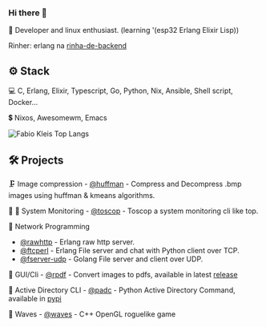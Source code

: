 ### Hi there 👋

 🙋 Developer and linux enthusiast. (learning '(esp32 Erlang Elixir Lisp))

 Rinher: erlang na [rinha-de-backend](https://github.com/Fabiokleis/rinha-de-backend-2024)

<h2>⚙️ Stack</h2>

 💻 C, Erlang, Elixir, Typescript, Go, Python, Nix, Ansible, Shell script, Docker...
 
 💲 Nixos, Awesomewm, Emacs
 
 
![Fabio Kleis Top Langs](https://github-readme-stats.vercel.app/api/top-langs/?username=fabiokleis&layout=compact&theme=transparent&hide=html,css)
 
 <!-- [![@fabiokleis's Holopin board](https://holopin.me/fabiokleis)](https://holopin.io/@fabiokleis) -->
 
 <!-- <h2>📚🎓 Studying</h2> -->

 <!-- 🐙 [@erlang-learning](https://github.com/Fabiokleis/erlanglearning) - Studying erlang. -->
 
 <!-- 👽 [@land-of-lisp](https://github.com/Fabiokleis/land-of-lisp) - Studying lisp by reading land of lisp. -->
 
 <!-- 🖧🦀 chatr - [@chatr](https://github.com/Fabiokleis/chatr) Exploring net crate by creating a chat app -->
 <!-- ☁️ Terraform - [@terraform_pratices](https://github.com/Fabiokleis/terraform_pratices)  -->
 <!-- 🌱 Data Structures 1 - [@estrutura_de_dados1](https://github.com/Fabiokleis/estrutura_de_dados1) -->
 
 <!-- 🌲 Data Structures 2 - [@estruturas_de_dados2](https://github.com/Fabiokleis/estruturas_de_dados2) -->
 
 
<h2>🛠️ Projects</h2>

 <!-- 🐧 Fabiokleis - [@fabiokleis](https://fabiokleis.herokuapp.com) - my old portfolio. -->
 
 🗜️ Image compression - [@huffman](https://github.com/Fabiokleis/huffman) - Compress and Decompress .bmp images using huffman & kmeans algorithms.

 👾 🧵 System Monitoring - [@toscop](https://github.com/Fabiokleis/toscop) - Toscop a system monitoring cli like top.

 🧦 Network Programming
  - [@rawhttp](https://github.com/Fabiokleis/rawhttp) - Erlang raw http server.
  - [@ftcperl](https://github.com/Fabiokleis/ftcperl) - Erlang File server and chat with Python client over TCP.
  - [@fserver-udp](https://github.com/Fabiokleis/fserver-udp) - Golang File server and client over UDP.
 
 🦀 GUI/Cli - [@rpdf](https://github.com/Fabiokleis/rpdf) - Convert images to pdfs, available in latest [release](https://github.com/Fabiokleis/rpdf/releases)
 
 🐍 Active Directory CLI - [@padc](https://github.com/fabiokleis/padc) - Python Active Directory Command, available in [pypi](https://pypi.org/project/padc/)
 
 🧙 Waves - [@waves](https://github.com/Fabiokleis/waves) - C++ OpenGL roguelike game 
